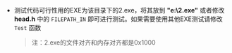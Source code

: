 + 测试代码可行性用的EXE为该目录下的2.exe，将其放到 **"e:\2.exe"** 或者修改 **head.h** 中的 `FILEPATH_IN` 即可进行测试。如果需要使用其他EXE测试请修改 `Test` 函数

  > 注：2.exe的文件对齐和内存对齐都是0x1000